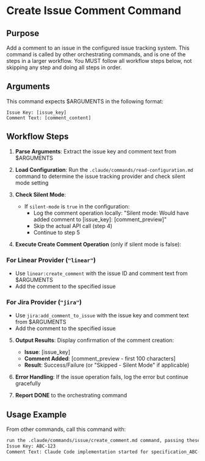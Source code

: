 # Create Issue Comment Command

## Purpose

Add a comment to an issue in the configured issue tracking system.
This command is called by other orchestrating commands, and is one of the steps in a larger workflow.
You MUST follow all workflow steps below, not skipping any step and doing all steps in order.

## Arguments

This command expects $ARGUMENTS in the following format:

```
Issue Key: [issue_key]
Comment Text: [comment_content]
```

## Workflow Steps

1. **Parse Arguments**: Extract the issue key and comment text from $ARGUMENTS

2. **Load Configuration**: Run the `.claude/commands/read-configuration.md` command to determine the issue tracking provider and check silent mode setting

3. **Check Silent Mode**: 
   - If `silent-mode` is `true` in the configuration:
     - Log the comment operation locally: "Silent mode: Would have added comment to [issue_key]: [comment_preview]"
     - Skip the actual API call (step 4)
     - Continue to step 5

4. **Execute Create Comment Operation** (only if silent mode is false):

### For Linear Provider (`"linear"`)
- Use `linear:create_comment` with the issue ID and comment text from $ARGUMENTS
- Add the comment to the specified issue

### For Jira Provider (`"jira"`)
- Use `jira:add_comment_to_issue` with the issue key and comment text from $ARGUMENTS
- Add the comment to the specified issue

5. **Output Results**: Display confirmation of the comment creation:
   - **Issue**: [issue_key]
   - **Comment Added**: [comment_preview - first 100 characters] 
   - **Result**: Success/Failure (or "Skipped - Silent Mode" if applicable)

6. **Error Handling**: If the issue operation fails, log the error but continue gracefully

7. **Report DONE** to the orchestrating command

## Usage Example

From other commands, call this command with:

```markdown
run the .claude/commands/issue/create_comment.md command, passing these arguments:
Issue Key: ABC-123
Comment Text: Claude Code implementation started for specification_ABC-123_20240101.md
```